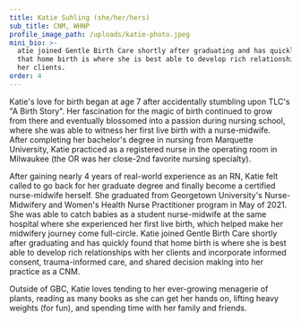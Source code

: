 ```yaml
---
title: Katie Suhling (she/her/hers)
sub_title: CNM, WHNP
profile_image_path: /uploads/katie-photo.jpeg
mini_bio: >-
  atie joined Gentle Birth Care shortly after graduating and has quickly found
  that home birth is where she is best able to develop rich relationships with
  her clients.
order: 4
---
```

Katie's love for birth began at age 7 after accidentally stumbling upon TLC's "A Birth Story". Her fascination for the magic of birth continued to grow from there and eventually blossomed into a passion during nursing school, where she was able to witness her first live birth with a nurse-midwife.&nbsp; After completing her bachelor's degree in nursing from Marquette University, Katie practiced as a registered nurse in the operating room in Milwaukee (the OR was her close-2nd favorite nursing specialty).&nbsp;

After gaining nearly 4 years of real-world experience as an RN, Katie felt called to go back for her graduate degree and finally become a certified nurse-midwife herself. She graduated from Georgetown University's Nurse-Midwifery and Women's Health Nurse Practitioner program in May of 2021. She was able to catch babies as a student nurse-midwife at the same hospital where she experienced her first live birth, which helped make her midwifery journey come full-circle. Katie joined Gentle Birth Care shortly after graduating and has quickly found that home birth is where she is best able to develop rich relationships with her clients and incorporate informed consent, trauma-informed care, and shared decision making into her practice as a CNM.&nbsp;

Outside of GBC, Katie loves tending to her ever-growing menagerie of plants, reading as many books as she can get her hands on, lifting heavy weights (for fun), and spending time with her family and friends.&nbsp;
